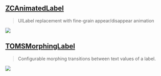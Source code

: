 [ZCAnimatedLabel](https://github.com/overboming/ZCAnimatedLabel)
--
> UILabel replacement with fine-grain appear/disappear animation

![](https://camo.githubusercontent.com/96095320002c92104f5f289df902e18f11910bd5/687474703a2f2f7a697070792e6766796361742e636f6d2f4c696d69746564576967676c794765726d616e73686570686572642e676966)

[TOMSMorphingLabel](https://github.com/tomknig/TOMSMorphingLabel)
--
> Configurable morphing transitions between text values of a label.

![](https://github.com/tomknig/TOMSMorphingLabel/raw/master/demo.gif)
